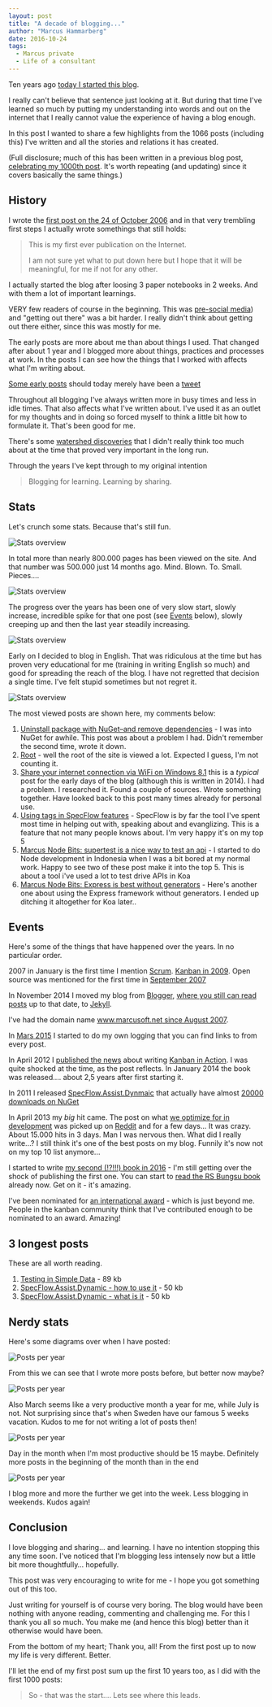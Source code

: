 ```yaml
---
layout: post
title: "A decade of blogging..."
author: "Marcus Hammarberg"
date: 2016-10-24
tags:
  - Marcus private
  - Life of a consultant
---
```


Ten years ago [today I started this blog](/2006/10/marcus-on-net.html).

I really can't believe that sentence just looking at it. But during that time I've learned so much by putting my understanding into words and out on the internet that I really cannot value the experience of having a blog enough.

In this post I wanted to share a few highlights from the 1066 posts (including this) I've written and all the stories and relations it has created.

<!-- excerpt-end -->

(Full disclosure; much of this has been written in a previous blog post, [celebrating my 1000th post](/2015/08/1000.html). It's worth repeating (and updating) since it covers basically the same things.)

## History

I wrote the [first post on the 24 of October 2006](/2006/10/marcus-on-net.html) and in that very trembling first steps I actually wrote somethings that still holds:

<blockquote>
    <p>This is my first ever publication on the Internet.</p>
    <p>I am not sure yet what to put down here but I hope that it will be meaningful, for me if not for any other.</p>
</blockquote>

I actually started the blog after loosing 3 paper notebooks in 2 weeks. And with them a lot of important learnings.

VERY few readers of course in the beginning. This was [pre-social media](http://www.twitter.com/marcusoftnet)) and "getting out there" was a bit harder. I really didn't think about getting out there either, since this was mostly for me.

The early posts are more about me than about things I used. That changed after about 1 year and I blogged more about things, practices and processes at work. In the posts I can see how the things that I worked with affects what I'm writing about.

[Some early posts](/2007/05/big-ad.html) should today merely have been a [tweet](http://twitter.com/marcusoftnet)

Throughout all blogging I've always written more in busy times and less in idle times. That also affects what I've written about. I've used it as an outlet for my thoughts and in doing so forced myself to think a little bit how to formulate it. That's been good for me.

There's some [watershed discoveries](/2007/04/tdd-how-is-it-done.html) that I didn't really think too much about at the time that proved very important in the long run.

Through the years I've kept through to my original intention

> Blogging for learning. Learning by sharing.

## Stats

Let's crunch some stats. Because that's still fun.

![Stats overview](/img/statsoverview_2016-10-24.png)

In total more than nearly 800.000 pages has been viewed on the site. And that number was 500.000 just 14 months ago. Mind. Blown. To. Small. Pieces....

![Stats overview](/img/pageviewsOverTheYears_20161024.png)

The progress over the years has been one of very slow start, slowly increase, incredible spike for that one post (see <a href="#events">Events</a> below), slowly creeping up and then the last year steadily increasing.

![Stats overview](/img/topcountries_20161024.png)

Early on I decided to blog in English. That was ridiculous at the time but has proven very educational for me (training in writing English so much) and good for spreading the reach of the blog. I have not regretted that decision a single time. I've felt stupid sometimes but not regret it.

![Stats overview](/img/mostViewedPosts_20161024.png)

The most viewed posts are shown here, my comments below:

1. [Uninstall package with NuGet–and remove dependencies](/2014/01/share-your-internet-connection-via-wifi.html) - I was into NuGet for awhile. This post was about a problem I had. Didn't remember the second time, wrote it down.
2. [Root](/) - well the root of the site is viewed a lot. Expected I guess, I'm not counting it.
3. [Share your internet connection via WiFi on Windows 8.1](/2014/01/share-your-internet-connection-via-wifi.html) this is a _typical_ post for the early days of the blog (although this is written in 2014). I had a problem. I researched it. Found a couple of sources. Wrote something together. Have looked back to this post many times already for personal use.
4. [Using tags in SpecFlow features](/2010/12/using-tags-in-specflow-features.html) - SpecFlow is by far the tool I've spent most time in helping out with, speaking about and evanglizing. This is a feature that not many people knows about. I'm very happy it's on my top 5
5. [Marcus Node Bits: supertest is a nice way to test an api](/2014/02/mnb-supertest.html) - I started to do Node development in Indonesia when I was a bit bored at my normal work. Happy to see two of these post make it into the top 5. This is about a tool i've used a lot to test drive APIs in Koa
6. [Marcus Node Bits: Express is best without generators](/2014/02/mnb-express.html) - Here's another one about using the Express framework without generators. I ended up ditching it altogether for Koa later..

## <a name="events"></a>Events

Here's some of the things that have happened over the years. In no particular order.

2007 in January is the first time I mention [Scrum](/2007/01/scrum-my-first-encounter.html). [Kanban in 2009](/2009/09/kanban-great-agile-tool.html). Open source was mentioned for the first time in [September 2007](/2007/09/tfs-build-watcher-finally.html)

In November 2014 I moved my blog from [Blogger](http://www.blogger.com), [where you still can read posts](https://www.marcusoft.net/) up to that date, to [Jekyll](/2014/12/my-post-scaffolder-for-jekyll.html).

I've had the domain name [www.marcusoft.net since August 2007](/2007/08/new-url-httpwwwmarcusoftnet.html).

In [Mars 2015](/2015/03/why-i-built-page-logger-apparently.html) I started to do my own logging that you can find links to from every post.

In April 2012 I [published the news](/2012/04/im-writing-book-on-kanban.html) about writing [Kanban in Action](http://bit.ly/theKanbanBook). I was quite shocked at the time, as the post reflects. In January 2014 the book was released.... about 2,5 years after first starting it.

In 2011 I released [SpecFlow.Assist.Dynmaic](https://www.marcusoft.net/SpecFlow.Assist.Dynamic/) that actually have almost [20000 downloads on NuGet](https://www.nuget.org/packages/SpecFlow.Assist.Dynamic)

In April 2013 my _big_ hit came. The post on what [we optimize for in development](/2013/04/WhatDoYouOptimizeFor.html) was picked up on [Reddit](http://www.reddit.com) and for a few days... It was crazy. About 15.000 hits in 3 days. Man I was nervous then. What did I really write...?
I still think it's one of the best posts on my blog. Funnily it's now not on my top 10 list anymore...

I started to write [my second (!?!!!) book in 2016](https://www.marcusoft.net/2016/02/indonesia-agile-lean-its-a-new-book.html) - I'm still getting over the shock of publishing the first one. You can start to [read the RS Bungsu book](bit.ly/bungsustory) already now. Get on it - it's amazing.

I've been nominated for [an international award](https://www.marcusoft.net/2016/04/brickell-key-award-i-am-nominated.html) - which is just beyond me. People in the kanban community think that I've contributed enough to be nominated to an award. Amazing!

## 3 longest posts

These are all worth reading.

1. [Testing in Simple Data](/2011/10/simpledatathe-testing-story.html) - 89 kb
2. [SpecFlow.Assist.Dynamic - how to use it](/2011/11/specflowassistdynamichow-to-use-it.html) - 50 kb
3. [SpecFlow.Assist.Dynamic - what is it](/2011/10/specflowassistdynamicwhat-is-it.html) - 50 kb

## Nerdy stats

Here's some diagrams over when I have posted:

![Posts per year](/img/postsPerYear_20161024.png)

From this we can see that I wrote more posts before, but better now maybe?

![Posts per year](/img/postsPerMonth_20161024.png)

Also March seems like a very productive month a year for me, while July is not. Not surprising since that's when Sweden have our famous 5 weeks vacation. Kudos to me for not writing a lot of posts then!

![Posts per year](/img/postsPerDay_20161024.png)

Day in the month when I'm most productive should be 15 maybe. Definitely more posts in the beginning of the month than in the end

![Posts per year](/img/postsPerWeekDay_20161024.png)

I blog more and more the further we get into the week. Less blogging in weekends. Kudos again!

## Conclusion

I love blogging and sharing... and learning. I have no intention stopping this any time soon. I've noticed that I'm blogging less intensely now but a little bit more thoughtfully… hopefully.

This post was very encouraging to write for me - I hope you got something out of this too.

Just writing for yourself is of course very boring. The blog would have been nothing with anyone reading, commenting and challenging me. For this I thank you all so much. You make me (and hence this blog) better than it otherwise would have been.

From the bottom of my heart; Thank you, all! From the first post up to now my life is very different. Better.

I'll let the end of my first post sum up the first 10 years too, as I did with the first 1000 posts:

> So - that was the start.... Lets see where this leads.
